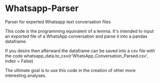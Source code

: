 # Whatsapp-Parser
Parser for experted Whatsapp text conversation files

This code is the programming equivalent of a lemma. It's intended to input an exported file of a WhatsApp conversation and parse it into a pandas dataframe.

If you desire then afterward the dataframe can be saved into a csv file with the code
whatsapp_data.to_csv(r'WhatsApp_Conversation_Parsed.csv', index = False)

The ultimate goal is to use this code in the creation of other more interesting analyses.

